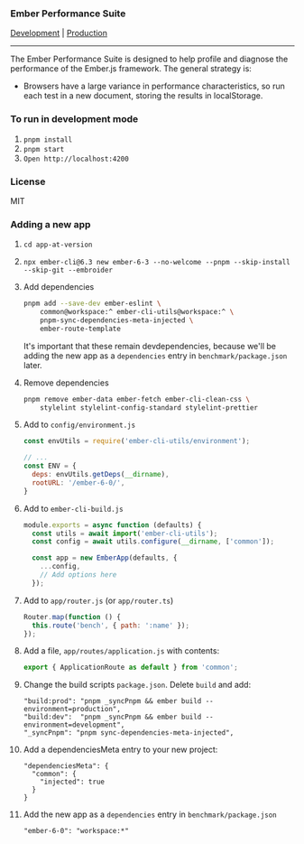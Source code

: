 ### Ember Performance Suite


[Development](https://ember-performance-testing-dev.pages.dev/) | [Production](https://ember-performance-testing-prod.pages.dev/)

-------------

The Ember Performance Suite is designed to help profile and diagnose
the performance of the Ember.js framework. The general strategy is:

- Browsers have a large variance in performance characteristics, so
  run each test in a new document, storing the results in localStorage.


### To run in development mode

1. `pnpm install`
2. `pnpm start`
3. `Open http://localhost:4200`

### License

MIT

### Adding a new app 

1. `cd app-at-version`
2. `npx ember-cli@6.3 new ember-6-3 --no-welcome --pnpm --skip-install --skip-git --embroider`
3. Add dependencies 
    ```bash
    pnpm add --save-dev ember-eslint \
        common@workspace:^ ember-cli-utils@workspace:^ \
        pnpm-sync-dependencies-meta-injected \
        ember-route-template  
    ```

    It's important that these remain devdependencies, because we'll be adding the new 
    app as a `dependencies` entry in `benchmark/package.json` later.

4. Remove dependencies 
    ```bash 
    pnpm remove ember-data ember-fetch ember-cli-clean-css \
        stylelint stylelint-config-standard stylelint-prettier
    ```
5. Add to `config/environment.js`
    ```js
    const envUtils = require('ember-cli-utils/environment');

    // ...
    const ENV = {
      deps: envUtils.getDeps(__dirname),
      rootURL: '/ember-6-0/',
    }
    ```
6. Add to `ember-cli-build.js`    
    ```js
    module.exports = async function (defaults) {
      const utils = await import('ember-cli-utils');
      const config = await utils.configure(__dirname, ['common']);

      const app = new EmberApp(defaults, {
        ...config,
        // Add options here
      });
    ```
7. Add to `app/router.js` (or `app/router.ts`)
    ```js
    Router.map(function () {
      this.route('bench', { path: ':name' });
    });
    ```
8. Add a file, `app/routes/application.js` with contents:
    ```js 
    export { ApplicationRoute as default } from 'common';
    ```

9. Change the build scripts `package.json`. Delete `build` and add:
    ```
    "build:prod": "pnpm _syncPnpm && ember build --environment=production",
    "build:dev":  "pnpm _syncPnpm && ember build --environment=development",
    "_syncPnpm": "pnpm sync-dependencies-meta-injected",
    ```

10. Add a dependenciesMeta entry to your new project:
    ```
    "dependenciesMeta": {
      "common": {
        "injected": true
      }
    }
    ```
11. Add the new app as a `dependencies` entry in `benchmark/package.json`
    ```
    "ember-6-0": "workspace:*"
    ```
